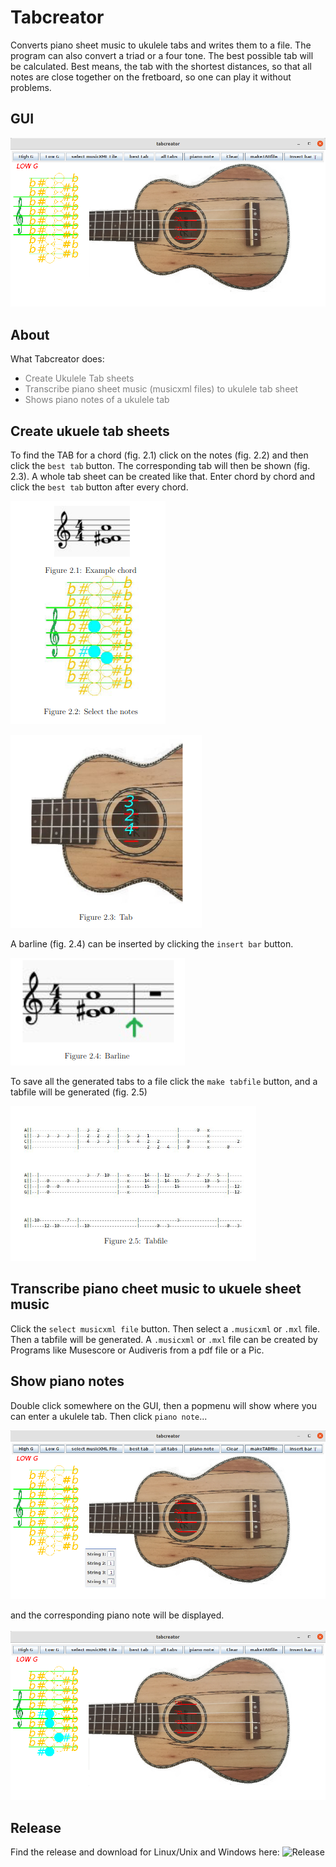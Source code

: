 # Tabcreator
Converts piano sheet music to ukulele tabs and writes them to a file. The program can also convert a triad or a four tone. 
The best possible tab will be calculated. 
Best means, the tab with the shortest distances, so that all notes are close together on the fretboard, 
so one can play it without problems.

## GUI

![picture1](pictures/gui_new.png)

## About
What Tabcreator does:
* <span style="color:grey"> Create Ukulele Tab sheets
* <span style="color:grey"> Transcribe piano sheet music (musicxml files) to ukulele tab sheet
* <span style="color:grey"> Shows piano notes of a ukulele tab  

## Create ukuele tab sheets
To find the TAB for a chord (fig. 2.1) click on the notes (fig. 2.2) and then click the ```best tab``` button.
The corresponding tab will then be shown (fig. 2.3). A whole tab sheet can be created like that. Enter chord by chord and
click the ```best tab``` button after every chord.

![picture2](pictures/pic2.png)


![picture3](pictures/pic3.png)

A barline (fig. 2.4) can be inserted by clicking the ```insert bar``` button. 

![picture4](pictures/pic4.png)

To save all the generated tabs to a file click the ```make tabfile``` button, and a tabfile will be generated (fig. 2.5)

![picture5](pictures/pic5.png)

## Transcribe piano cheet music to ukuele sheet music
Click the ```select musicxml file``` button. Then select a ```.musicxml```
or ```.mxl``` file. Then a tabfile will be generated. A ```.musicxml``` or ```.mxl``` file can be
created by Programs like Musescore or Audiveris from a pdf file or a Pic.
  
## Show piano notes
Double  click somewhere on the GUI, then a popmenu will show where you can enter a ukulele tab. Then click ```piano note```...

  
![picture6](pictures/piano1.png)

and the corresponding piano note will be displayed.  <br><br>
![picture7](pictures/piano2.png)  

## Release 
Find the release and download for Linux/Unix and Windows here:  ![Release](https://github.com/christine-berlin/tabs/releases)
